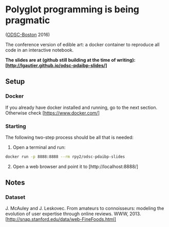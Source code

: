 # Polyglot programming is being pragmatic
([ODSC-Boston](https://www.odsc.com/boston/) 2016)

The conference version of edible art: a docker container
to reproduce all code in an interactive notebook.

**The slides are at (github still building at the time of writing):
[http://lgautier.github.io/odsc-pdaibp-slides/]**


## Setup

### Docker

If you already have docker installed and running, go to the next section.
Otherwise check [https://www.docker.com/]

### Starting

The following two-step process should be all that is needed:

1. Open a terminal and run:

```bash
docker run -p 8888:8888 --rm rpy2/odsc-pdaibp-slides
```

2. Open a web browser and point it to [http://localhost:8888/]

## Notes

### Dataset

J. McAuley and J. Leskovec. From amateurs to connoisseurs: modeling the evolution of user expertise through online reviews. WWW, 2013.
[http://snap.stanford.edu/data/web-FineFoods.html]
